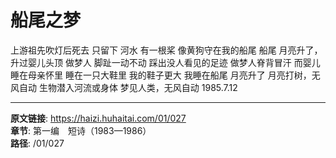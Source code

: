 # 船尾之梦

上游祖先吹灯后死去
只留下
河水
有一根桨
像黄狗守在我的船尾
船尾
月亮升了，升过婴儿头顶
做梦人
脚趾一动不动
踩出没人看见的足迹
做梦人脊背冒汗
而婴儿睡在母亲怀里
睡在一只大鞋里
我的鞋子更大
我睡在船尾
月亮升了
月亮打树，无风自动
生物潜入河流或身体
梦见人类，无风自动
1985.7.12

---

**原文链接**: https://haizi.huhaitai.com/01/027  
**章节**: 第一编　短诗（1983—1986）  
**路径**: /01/027
